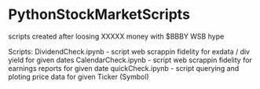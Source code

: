 # PythonStockMarketScripts
scripts created after loosing XXXXX money with $BBBY WSB hype

Scripts:
DividendCheck.ipynb - script web scrappin fidelity for exdata / div yield for given dates
CalendarCheck.ipynb - script web scrappin fidelity for earnings reports for given date
quickCheck.ipynb - script querying and ploting price data for given Ticker (Symbol)